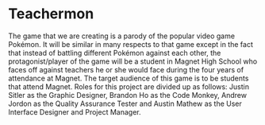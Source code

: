 Teachermon
==========
The game that we are creating is a parody of the popular video game Pokémon.  It will be similar in many respects to that game except in the fact that instead of battling different Pokémon against each other, the protagonist/player of the game will be a student in Magnet High School who faces off against teachers he or she would face during the four years of attendance at Magnet.  The target audience of this game is to be students that attend Magnet.  Roles for this project are divided up as follows: Justin Sitler as the Graphic Designer, Brandon Ho as the Code Monkey, Andrew Jordon as the Quality Assurance Tester and Austin Mathew as the User Interface Designer and Project Manager.
